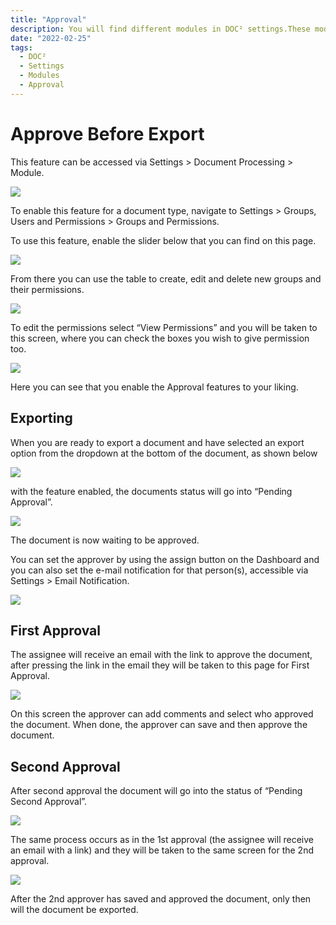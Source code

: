 ```yaml
---
title: "Approval"
description: You will find different modules in DOC² settings.These modules are important if you like to deal with Approvals, PO Matching and use individual configuration of your document types.
date: "2022-02-25"
tags:
  - DOC²
  - Settings
  - Modules
  - Approval
---
```



# Approve Before Export 

This feature can be accessed via Settings > Document Processing > Module.

![](/_images/doc2/Modules/Approval/Approval_1_ActivateSetting.png)

To enable this feature for a document type, navigate to Settings > Groups, Users and Permissions > Groups and Permissions. 

To use this feature, enable the slider below that you can find on this page.

![](/_images/doc2/Modules/Approval/Approval_2_activate.png)

From there you can use the table to create, edit and delete new groups and their permissions.

![](/_images/doc2/Modules/Approval/Approval_3_Create_Groups.png)

To edit the permissions select “View Permissions” and you will be taken to this screen, where you can check the boxes you wish to give permission too.

![](/_images/doc2/Modules/Approval/Approval_4_Doctype_permissions.png)

Here you can see that you enable the Approval features to your liking.

## Exporting

When you are ready to export a document and have selected an export option from the dropdown at the bottom of the document, as shown below

![](/_images/doc2/Modules/Approval/Approval_5_Exportdropdown.png)

with the feature enabled, the documents status will go into “Pending Approval”.

![](/_images/doc2/Modules/Approval/Approval_6_Status.png)

The document is now waiting to be approved.

You can set the approver by using the assign button on the Dashboard and you can also set the e-mail notification for that person(s), accessible via Settings > Email Notification.

![](/_images/doc2/Modules/Approval/Approval_7_Settings_email-notification.png)

## First Approval

The assignee will receive an email with the link to approve the document, after pressing the link in the email they will be taken to this page for First Approval.

![](/_images/doc2/Modules/Approval/Approval_8_1stApproval_screen.png)

On this screen the approver can add comments and select who approved the document. When done, the approver can save and then approve the document.


## Second Approval

After second approval the document will go into the status of “Pending Second Approval”.

![](/_images/doc2/Modules/Approval/Approval_9_pending2ndapproval_status.png)

The same process occurs as in the 1st approval (the assignee will receive an email with a link) and they will be taken to the same screen for the 2nd approval.

![](/_images/doc2/Modules/Approval/Approval_10_2ndApprovalscreen.png)

After the 2nd approver has saved and approved the document, only then will the document be exported.
